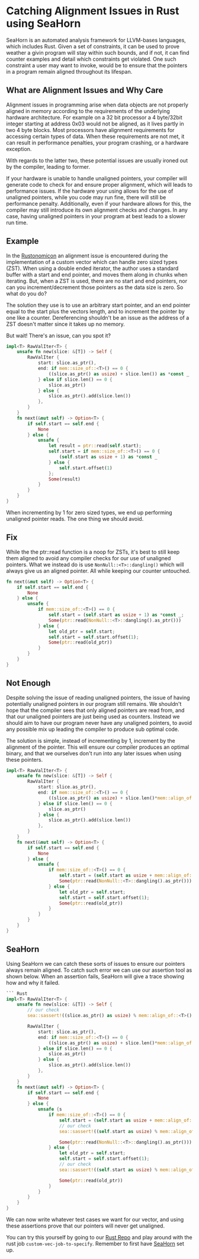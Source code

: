 # Catching Alignment Issues in Rust using SeaHorn


SeaHorn is an automated analysis framework for LLVM-bases languages, which includes Rust. Given a set of constraints, it can be used to prove weather a givin program will stay within such bounds, and if not, it can find counter examples and detail which constraints get violated. One such constraint a user may want to invoke, would be to ensure that the pointers in a program remain aligned throughout its lifespan.


## What are Alignment Issues and Why Care

Alignment issues in programming arise when data objects are not properly aligned in memory according to the requirements of the underlying hardware architecture. For example on a 32 bit processor a 4 byte/32bit integer starting at address 0x03 would not be aligned, as it lives partly in two 4 byte blocks. Most processors have alignment requirements for accessing certain types of data. When these requirements are not met, it can result in performance penalties, your program crashing, or a hardware exception.

With regards to the latter two, these potential issues are usually ironed out by the compiler, leading to former.

If your hardware is unable to handle unaligned pointers, your compiler will generate code to check for and ensure proper alignment, which will leads to performance issues. If the hardware your using allows for the use of unaligned pointers, while you code may run fine, there will still be performance penalty. Additionally, even if your hardware allows for this, the compiler may still introduce its own alignment checks and changes. In any case, having unaligned pointers in your program at best leads to a slower run time.

## Example

In the [Rustonomicon](https://doc.rust-lang.org/nomicon/vec/vec.html) an alignment issue is encountered during the implementation of a custom vector which can handle zero sized types (ZST). When using a double ended iterator, the author uses a standard buffer with a start and end pointer, and moves them along in chunks when iterating. But, when a ZST is used, there are no start and end pointers, nor can you increment/decrement those pointers as the data size is zero. So what do you do?

The solution they use is to use an arbitrary start pointer, and an end pointer equal to the start plus the vectors length, and to increment the pointer by one like a counter. Dereferencing shouldn't be an issue as the address of a ZST doesn't matter since it takes up no memory.

But wait! There's an issue, can you spot it?

``` Rust
impl<T> RawValIter<T> {
    unsafe fn new(slice: &[T]) -> Self {
        RawValIter {
            start: slice.as_ptr(),
            end: if mem::size_of::<T>() == 0 {
                ((slice.as_ptr() as usize) + slice.len()) as *const _
            } else if slice.len() == 0 {
                slice.as_ptr()
            } else {
                slice.as_ptr().add(slice.len())
            },
        }
    }
    fn next(&mut self) -> Option<T> {
        if self.start == self.end {
            None
        } else {
            unsafe {
                let result = ptr::read(self.start);
                self.start = if mem::size_of::<T>() == 0 {
                    (self.start as usize + 1) as *const _
                } else {
                    self.start.offset(1)
                };
                Some(result)
            }
        }
    }
}
```

When incrementing by 1 for zero sized types, we end up performing unaligned pointer reads. The one thing we should avoid.

## Fix

While the the ptr::read function is a noop for ZSTs, it's best to still keep them aligned to avoid any compiler checks for our use of unaligned pointers. What we instead do is use ```NonNull::<T>::dangling()``` which will always give us an aligned pointer. All while keeping our counter untouched.

``` Rust
fn next(&mut self) -> Option<T> {
    if self.start == self.end {
        None
    } else {
        unsafe {
            if mem::size_of::<T>() == 0 {
                self.start = (self.start as usize + 1) as *const _;
                Some(ptr::read(NonNull::<T>::dangling().as_ptr()))
            } else {
                let old_ptr = self.start;
                self.start = self.start.offset(1);
                Some(ptr::read(old_ptr))
            }
        }
    }
}
```

## Not Enough

Despite solving the issue of reading unaligned pointers, the issue of having potentially unaligned pointers in our program still remains. We shouldn't hope that the compiler sees that only aligned pointers are read from, and that our unaligned pointers are just being used as counters. Instead we should aim to have our program never have any unaligned pointers, to avoid any possible mix up leading the compiler to produce sub optimal code.

The solution is simple, instead of incrementing by 1, increment by the alignment of the pointer. This will ensure our compiler produces an optimal binary, and that we ourselves don't run into any later issues when using these pointers.

``` Rust
impl<T> RawValIter<T> {
    unsafe fn new(slice: &[T]) -> Self {
        RawValIter {
            start: slice.as_ptr(),
            end: if mem::size_of::<T>() == 0 {
                ((slice.as_ptr() as usize) + slice.len()*mem::align_of::<u32>()) as *const _
            } else if slice.len() == 0 {
                slice.as_ptr()
            } else {
                slice.as_ptr().add(slice.len())
            },
        }
    }
    fn next(&mut self) -> Option<T> {
        if self.start == self.end {
            None
        } else {
            unsafe {
                if mem::size_of::<T>() == 0 {
                    self.start = (self.start as usize + mem::align_of::<u32>()) as *const _;
                    Some(ptr::read(NonNull::<T>::dangling().as_ptr()))
                } else {
                    let old_ptr = self.start;
                    self.start = self.start.offset(1);
                    Some(ptr::read(old_ptr))
                }
            }
        }
    }
}
```

## SeaHorn

Using SeaHorn we can catch these sorts of issues to ensure our pointers always remain aligned. To catch such error we can use our assertion tool as shown below. When an assertion fails, SeaHorn will give a trace showing how and why it failed.

``` Rust
``` Rust
impl<T> RawValIter<T> {
    unsafe fn new(slice: &[T]) -> Self {
        // our check
        sea::sassert!((slice.as_ptr() as usize) % mem::align_of::<T>() == 0);

        RawValIter {
            start: slice.as_ptr(),
            end: if mem::size_of::<T>() == 0 {
                ((slice.as_ptr() as usize) + slice.len()*mem::align_of::<T>()) as *const _
            } else if slice.len() == 0 {
                slice.as_ptr()
            } else {
                slice.as_ptr().add(slice.len())
            },
        }
    }
    fn next(&mut self) -> Option<T> {
        if self.start == self.end {
            None
        } else {
            unsafe {s
                if mem::size_of::<T>() == 0 {
                    self.start = (self.start as usize + mem::align_of::<T>()) as *const _;
                    // our check
                    sea::sassert!((self.start as usize) % mem::align_of::<T>() == 0);

                    Some(ptr::read(NonNull::<T>::dangling().as_ptr()))
                } else {
                    let old_ptr = self.start;
                    self.start = self.start.offset(1);
                    // our check
                    sea::sassert!((self.start as usize) % mem::align_of::<T>() == 0);

                    Some(ptr::read(old_ptr))
                }
            }
        }
    }
}
```

We can now write whatever test cases we want for our vector, and using these assertions prove that our pointers will never get unaligned.

You can try this yourself by going to our [Rust Repo](https://github.com/thomashart17/c-rust) and play around with the rust job ```custom-vec-job-to-specify```. Remember to first have [SeaHorn](https://github.com/seahorn/seahorn/tree/main) set up.